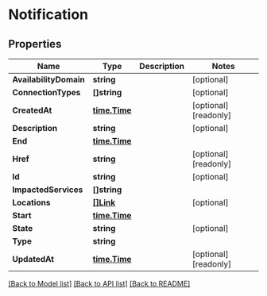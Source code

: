 # Notification

## Properties

Name | Type | Description | Notes
------------ | ------------- | ------------- | -------------
**AvailabilityDomain** | **string** |  | [optional] 
**ConnectionTypes** | **[]string** |  | [optional] 
**CreatedAt** | [**time.Time**](time.Time.md) |  | [optional] [readonly] 
**Description** | **string** |  | [optional] 
**End** | [**time.Time**](time.Time.md) |  | 
**Href** | **string** |  | [optional] [readonly] 
**Id** | **string** |  | [optional] 
**ImpactedServices** | **[]string** |  | 
**Locations** | [**[]Link**](Link.md) |  | [optional] 
**Start** | [**time.Time**](time.Time.md) |  | 
**State** | **string** |  | [optional] 
**Type** | **string** |  | 
**UpdatedAt** | [**time.Time**](time.Time.md) |  | [optional] [readonly] 

[[Back to Model list]](../README.md#documentation-for-models) [[Back to API list]](../README.md#documentation-for-api-endpoints) [[Back to README]](../README.md)


